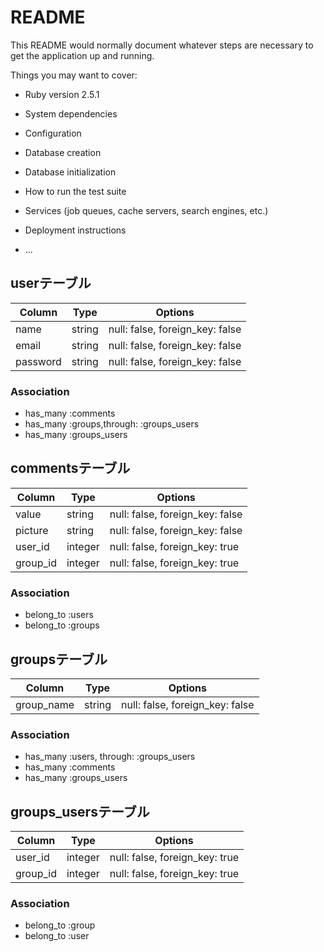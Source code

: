 # README

This README would normally document whatever steps are necessary to get the
application up and running.

Things you may want to cover:

* Ruby version
2.5.1
* System dependencies

* Configuration

* Database creation

* Database initialization

* How to run the test suite

* Services (job queues, cache servers, search engines, etc.)

* Deployment instructions

* ...

## userテーブル
|Column|Type|Options|
|------|----|-------|
|name|string|null: false, foreign_key: false|
|email|string|null: false, foreign_key: false|
|password|string|null: false, foreign_key: false|

### Association
- has_many :comments
- has_many :groups,through: :groups_users
- has_many :groups_users

## commentsテーブル
|Column|Type|Options|
|------|----|-------|
|value|string|null: false, foreign_key: false|
|picture|string|null: false, foreign_key: false|
|user_id|integer|null: false, foreign_key: true|
|group_id|integer|null: false, foreign_key: true|

### Association
- belong_to :users
- belong_to :groups


## groupsテーブル
|Column|Type|Options|
|------|----|-------|
|group_name|string|null: false, foreign_key: false|


### Association
- has_many :users, through: :groups_users
- has_many :comments
- has_many :groups_users


## groups_usersテーブル

|Column|Type|Options|
|------|----|-------|
|user_id|integer|null: false, foreign_key: true|
|group_id|integer|null: false, foreign_key: true|

### Association
- belong_to :group
- belong_to :user